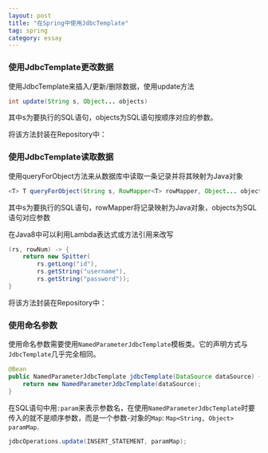 ```yaml
---
layout: post
title: "在Spring中使用JdbcTemplate"
tag: spring
category: essay
---
```


### 使用JdbcTemplate更改数据

使用JdbcTemplate来插入/更新/删除数据，使用update方法

```java
int update(String s, Object... objects)
```

其中s为要执行的SQL语句，objects为SQL语句按顺序对应的参数。

将该方法封装在Repository中：

### 使用JdbcTemplate读取数据

使用queryForObject方法来从数据库中读取一条记录并将其映射为Java对象

```java
<T> T queryForObject(String s, RowMapper<T> rowMapper, Object... objects)
```

其中s为要执行的SQL语句，rowMapper将记录映射为Java对象，objects为SQL语句对应参数

在Java8中可以利用Lambda表达式或方法引用来改写

```java
(rs, rowNum) -> {
    return new Spitter(
    	rs.getLong("id"),
        rs.getString("username"),
        rs.getString("password"));
}
```

将该方法封装在Repository中：

### 使用命名参数

使用命名参数需要使用`NamedParameterJdbcTemplate`模板类。它的声明方式与`JdbcTemplate`几乎完全相同。

```java
@Bean
public NamedParameterJdbcTemplate jdbcTemplate(DataSource dataSource) {
    return new NamedParameterJdbcTemplate(dataSource);
}
```

在SQL语句中用`:param`来表示参数名，在使用`NamedParameterJdbcTemplate`时要传入的就不是顺序参数，而是一个参数-对象的`Map`: `Map<String, Object> paramMap`. 

```java
jdbcOperations.update(INSERT_STATEMENT, paramMap);
```

